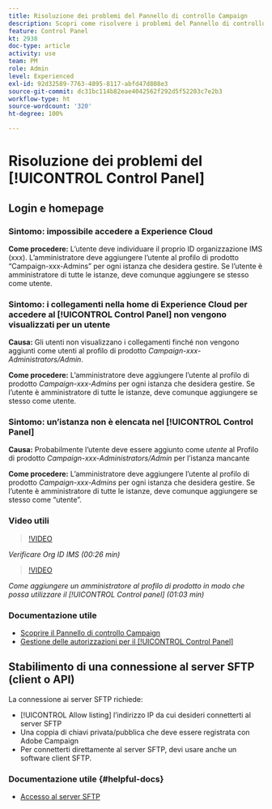 ```yaml
---
title: Risoluzione dei problemi del Pannello di controllo Campaign
description: Scopri come risolvere i problemi del Pannello di controllo Campaign.
feature: Control Panel
kt: 2938
doc-type: article
activity: use
team: PM
role: Admin
level: Experienced
exl-id: 92d32589-7763-4895-8117-abfd47d808e3
source-git-commit: dc31bc114b82eae4042562f292d5f52203c7e2b3
workflow-type: ht
source-wordcount: '320'
ht-degree: 100%

---
```


# Risoluzione dei problemi del [!UICONTROL Control Panel]

## Login e homepage

### Sintomo: impossibile accedere a Experience Cloud

**Come procedere:**
L’utente deve individuare il proprio ID organizzazione IMS (xxx). L’amministratore deve aggiungere l’utente al profilo di prodotto “Campaign-xxx-Admins” per ogni istanza che desidera gestire. Se l’utente è amministratore di tutte le istanze, deve comunque aggiungere se stesso come utente.

### Sintomo: i collegamenti nella home di Experience Cloud per accedere al [!UICONTROL Control Panel] non vengono visualizzati per un utente

**Causa:**
Gli utenti non visualizzano i collegamenti finché non vengono aggiunti come utenti al profilo di prodotto _Campaign-xxx-Administrators/Admin_.

**Come procedere:**
L’amministratore deve aggiungere l’utente al profilo di prodotto _Campaign-xxx-Admins_ per ogni istanza che desidera gestire. Se l’utente è amministratore di tutte le istanze, deve comunque aggiungere se stesso come utente.

### Sintomo: un’istanza non è elencata nel [!UICONTROL Control Panel]

**Causa:**
Probabilmente l’utente deve essere aggiunto come *utente* al Profilo di prodotto _Campaign-xxx-Administrators/Admin_ per l’istanza mancante

**Come procedere:**
L’amministratore deve aggiungere l’utente al profilo di prodotto _Campaign-xxx-Admins_ per ogni istanza che desidera gestire. Se l’utente è amministratore di tutte le istanze, deve comunque aggiungere se stesso come “utente”.

### Video utili

>[!VIDEO](https://video.tv.adobe.com/v/27183?quality=12)

*Verificare Org ID IMS (00:26 min)*

>[!VIDEO](https://video.tv.adobe.com/v/27147?quality=12)

*Come aggiungere un amministratore al profilo di prodotto in modo che possa utilizzare il [!UICONTROL Control panel] (01:03 min)*

### Documentazione utile

* [Scoprire il Pannello di controllo Campaign](https://experienceleague.adobe.com/docs/control-panel/using/control-panel-home.html?lang=it)
* [Gestione delle autorizzazioni per il [!UICONTROL Control Panel]](https://experienceleague.adobe.com/docs/control-panel/using/control-panel-home.html?lang=it)

## Stabilimento di una connessione al server SFTP (client o API)

La connessione ai server SFTP richiede:

* [!UICONTROL Allow listing] l’indirizzo IP da cui desideri connetterti al server SFTP
* Una coppia di chiavi privata/pubblica che deve essere registrata con Adobe Campaign
* Per connetterti direttamente al server SFTP, devi usare anche un software client SFTP.

### Documentazione utile {#helpful-docs}

* [Accesso al server SFTP](https://experienceleague.adobe.com/docs/control-panel/using/control-panel-home.html?lang=it)
